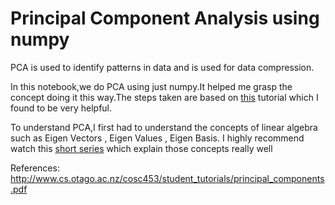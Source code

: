 # Principal Component Analysis using numpy

PCA is used to identify patterns in data and is used for data compression.

In this notebook,we do PCA using just numpy.It helped me grasp the concept doing it this way.The steps taken are based on [this](http://www.cs.otago.ac.nz/cosc453/student_tutorials/principal_components.pdf) tutorial which I found to be very helpful.

To understand PCA,I first had to understand the concepts of linear algebra such as Eigen Vectors , Eigen Values , Eigen Basis.
I highly recommend watch this [short series](https://www.youtube.com/playlist?list=PLZHQObOWTQDPD3MizzM2xVFitgF8hE_ab) which explain those concepts really well


References:
http://www.cs.otago.ac.nz/cosc453/student_tutorials/principal_components.pdf




